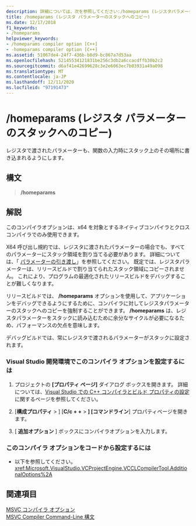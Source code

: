 ```yaml
---
description: 詳細については、次を参照してください:/homeparams (レジスタパラメーターをスタックにコピー)
title: /homeparams (レジスタ パラメーターのスタックへのコピー)
ms.date: 12/17/2018
f1_keywords:
- /homeparams
helpviewer_keywords:
- /homeparams compiler option [C++]
- -homeparams compiler option [C++]
ms.assetid: 51067de4-24f7-436b-b8d9-bc867a7d53aa
ms.openlocfilehash: 52145534121831be256c3db2a6ccacdffb30b2c2
ms.sourcegitcommit: d6af41e42699628c3e2e6063ec7b03931a49a098
ms.translationtype: MT
ms.contentlocale: ja-JP
ms.lasthandoff: 12/11/2020
ms.locfileid: "97191473"
---
```

# <a name="homeparams-copy-register-parameters-to-stack"></a>/homeparams (レジスタ パラメーターのスタックへのコピー)

レジスタで渡されたパラメーターも、関数の入力時にスタック上のその場所に書き込まれるようにします。

## <a name="syntax"></a>構文

> **/homeparams**

## <a name="remarks"></a>解説

このコンパイラオプションは、x64 を対象とするネイティブコンパイラとクロスコンパイラでのみ使用できます。

X64 呼び出し規約では、レジスタに渡されたパラメーターの場合でも、すべてのパラメーターにスタック領域を割り当てる必要があります。 詳細については、「 [パラメーターの引き渡し](../../build/x64-calling-convention.md#parameter-passing)」を参照してください。 既定では、レジスタパラメーターは、リリースビルドで割り当てられたスタック領域にコピーされません。 これにより、プログラムの最適化されたリリースビルドをデバッグすることが難しくなります。

リリースビルドでは、 **/homeparams** オプションを使用して、アプリケーションをデバッグできるようにするために、コンパイラに対してレジスタパラメーターのスタックへのコピーを強制することができます。 **/homeparams** は、レジスタパラメーターをスタックに読み込むために余分なサイクルが必要になるため、パフォーマンスの欠点を意味します。

デバッグビルドでは、常にレジスタで渡されるパラメーターがスタックに設定されます。

### <a name="to-set-this-compiler-option-in-the-visual-studio-development-environment"></a>Visual Studio 開発環境でこのコンパイラ オプションを設定するには

1. プロジェクトの **[プロパティ ページ]** ダイアログ ボックスを開きます。 詳細については、[Visual Studio での C++ コンパイラとビルド プロパティの設定](../working-with-project-properties.md)に関するページを参照してください。

1. [**構成プロパティ**  >  ] [**C/c + +**  >  **] [コマンドライン**] プロパティページを開きます。

1. [ **追加オプション** ] ボックスにコンパイラオプションを入力します。

### <a name="to-set-this-compiler-option-programmatically"></a>このコンパイラ オプションをコードから設定するには

- 以下を参照してください。<xref:Microsoft.VisualStudio.VCProjectEngine.VCCLCompilerTool.AdditionalOptions%2A>

## <a name="see-also"></a>関連項目

[MSVC コンパイラ オプション](compiler-options.md)<br/>
[MSVC Compiler Command-Line 構文](compiler-command-line-syntax.md)
